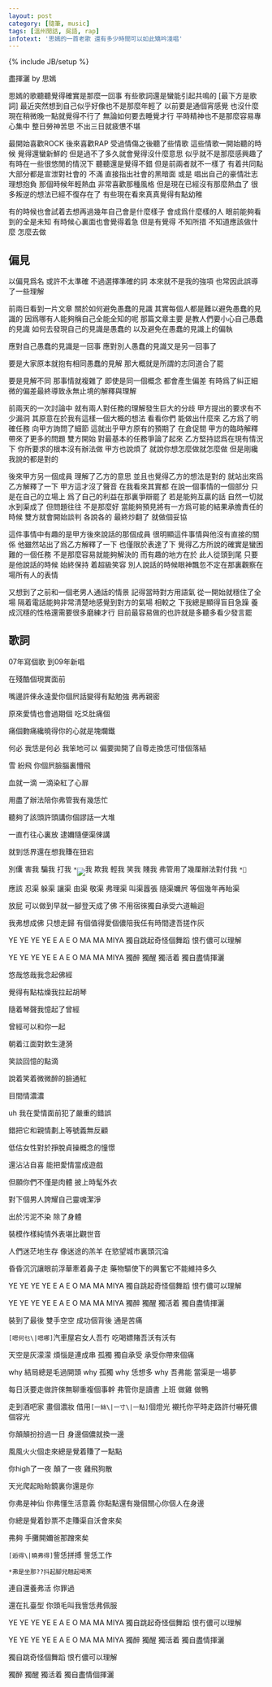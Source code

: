 ```yaml
---
layout: post
category: [隨筆, music]
tags: [溫州閒話, 吳語, rap]
infotext: '思嫣的一首老歌 還有多少時間可以如此矯吟淺唱'
---
```

{% include JB/setup %}

<script src="{{ BASE_PATH }}/assets/audiojs/audio.js"></script>
<script>
  audiojs.events.ready(function() {
    audiojs.createAll();
  });
</script>


盡揮灑 by 思嫣

<!-- ##### `The audio file has been reduced into 32 kbit.` -->

<audio src="{{ BASE_PATH }}/files/2014-09-27-盡揮灑-偏見/盡揮灑-思嫣.mp3" preload="none"></audio>


思嫣的歌聽聽覺得確實是那麼一回事 有些歌詞還是蠻能引起共鳴的 [最下方是歌詞] 最近突然想到自己似乎好像也不是那麼年輕了 以前要是通個宵感覺
也沒什麼 現在稍微晚一點就覺得不行了 無論如何要去睡覺才行 平時精神也不是那麼容易專心集中 整日勞神苦思 不出三日就疲憊不堪

<!-- more -->

最開始喜歡ROCK 後來喜歡RAP 受過情傷之後聽了些情歌 這些情歌一開始聽的時候 覺得還蠻新鮮的 但是過不了多久就會覺得沒什麼意思 
似乎就不是那麼感興趣了 有時在一些很悠閒的情況下 聽聽還是覺得不錯 但是前兩者就不一樣了 有着共同點 大部分都是宣泄對社會的
不滿 直接指出社會的黑暗面 或是 唱出自己的豪情壯志 理想抱負 那個時候年輕熱血 非常喜歡那種風格 但是現在已經沒有那麼熱血了 
很多叛逆的想法已經不復存在了 有些現在看來真真覺得有點幼稚

有的時候也會試着去想再過幾年自己會是什麼樣子 會成爲什麼樣的人 眼前能夠看到的全是未知 有時候心裏面也會覺得着急 但是有覺得
不知所措 不知道應該做什麼 怎麼去做

## 偏見

以偏見爲名 或許不太準確 不過選擇準確的詞 本來就不是我的強項 也常因此誤導了一些理解

前兩日看到一片文章 關於如何避免愚蠢的見識 其實每個人都是難以避免愚蠢的見識的 因爲哪有人能夠稱自己全能全知的呢 那篇文章主要
是教人們要小心自己愚蠢的見識 如何去發現自己的見識是愚蠢的 以及避免在愚蠢的見識上的偏執

應對自己愚蠢的見識是一回事 應對別人愚蠢的見識又是另一回事了

要是大家原本就抱有相同愚蠢的見解 那大概就是所謂的志同道合了罷

要是見解不同 那事情就複雜了 即使是同一個概念 都會產生偏差 有時爲了糾正細微的偏差最終導致永無止境的解釋與理解

前兩天的一次討論中 就有兩人對任務的理解發生巨大的分歧 甲方提出的要求有不少漏洞 其原意在於我有這樣一個大概的想法 看看你們
能做出什麼來 乙方爲了明確任務 向甲方詢問了細節 這就出乎甲方原有的預期了 在倉促間 甲方的臨時解釋帶來了更多的問題 雙方開始
對最基本的任務爭論了起來 乙方堅持認爲在現有情況下 你所要求的根本沒有辦法做 甲方也說煩了 就說你想怎麼做就怎麼做 但是剛纔
我說的都是對的

後來甲方另一個成員 理解了乙方的意思 並且也覺得乙方的想法是對的 就站出來爲乙方解釋了一下 甲方這才沒了聲音 在我看來其實都
在說一個事情的一個部分 只是在自己的立場上 爲了自己的利益在那裏爭辯罷了 若是能夠互贏的話 自然一切就水到渠成了 但問題往往
不是那麼好 當能夠預見將有一方爲可能的結果承擔責任的時候 雙方就會開始談判 各說各的 最終炒翻了 就做個妥協

這件事情中有趣的是甲方後來說話的那個成員 很明顯這件事情與他沒有直接的關係 他雖然站出了爲乙方解釋了一下 也僅限於表達了下
覺得乙方所說的確實是蠻困難的一個任務 不是那麼容易就能夠解決的 而有趣的地方在於 此人從頭到尾 只要是他說話的時候 始終保持
着超級笑容 別人說話的時候眼神飄忽不定在那裏觀察在場所有人的表情

又想到了之前和一個老男人通話的情景 記得當時對方用語氣 從一開始就穩住了全場 隔着電話能夠非常清楚地感覺到對方的氣場 相較之
下我總是顯得盲目急躁 養成沉穩的性格還需要很多磨練才行 目前最容易做的也許就是多聽多看少發言罷

## 歌詞

07年寫個歌 到09年新唱

在殘酷個現實面前

嘴邊許倈永遠愛你個屄話變得有點勉強 弗再親密

原來愛情也會過期個 吃爻肚痛個

痛個覅痛纔曉得你的心就是塊爛鐵

何必 我恁是何必 我笨地可以 偏要拋開了自尊走換恁可惜個落結

雪 紛飛 你個屄臉腦裏懵飛

血就一滴 一滴染紅了心扉

用盡了辦法陪你弗管我有幾恁忙

聽夠了該頭許頭講你個謬話一大堆

一直冇往心裏放 逮嬭隨便渠倈講

就到恁界還在想我賺在狃宕

別儾 害我 騙我 打我 `*`<img align="middle" src="http://www.unicode.org/cgi-bin/refglyph?24-27B99">我 欺我 輕我 笑我 賤我 弗管用了幾厘辦法對付我   `*𧮙`

應該 忍渠 躲渠 讓渠 由渠 敬渠 弗理渠 叫渠囂張 隨渠嬭屄 等個幾年再眙渠

放屁 可以做到早就一腳登天成了佛 不用宿徠獨自承受六道輪迴

我弗想成佛 只想走歸 有個值得愛個儂陪我任有時間逮吾搓作灰

YE YE YE YE E A E O MA MA MIYA 獨自跳起奇怪個舞蹈 恨冇儂可以理解

YE YE YE YE E A E O MA MA MIYA 獨醉 獨醒 獨活着 獨自盡情揮灑

悠哉悠哉我念起佛經

覺得有點枯燥我拉起胡琴

隨着琴聲我憶起了曾經

曾經可以和你一起

朝着江面對飲生漣漪

笑談回憶的點滴

說着笑着微微醉的臉通紅

目間情濃濃

uh 我在愛情面前犯了嚴重的錯誤

錯把它和親情劃上等號義無反顧

低估女性對於掙脫貞操概念的憧憬

還沾沾自喜 能把愛情當成遊戲

但願你們不僅是肉體 披上時髦外衣

對下個男人誇耀自己靈魂潔淨

出於污泥不染 除了身體

裝模作樣純情外表堪比觀世音

人們迷茫地生存 像迷途的羔羊 在慾望城市裏頭沉淪

昏昏沉沉讓眼前浮華牽着鼻子走 藥物驅使下的興奮它不能維持多久

YE YE YE YE E A E O MA MA MIYA 獨自跳起奇怪個舞蹈 恨冇儂可以理解

YE YE YE YE E A E O MA MA MIYA 獨醉 獨醒 獨活着 獨自盡情揮灑

裝到了最後 雙手空空 成功個背後 通是苦痛

`[嗯何乜\|嗯哪]`汽車屋宕女人吾冇 吃喝嫖賭吾沃有沃有

天空是灰濛濛 煩惱是連成串 孤獨 獨自承受 承受你帶來個痛

why 結局總是毛過開頭 why 孤獨 why 恁想多 why 吾弗能 當渠是一場夢

每日沃要走做許倈無聊重複個事幹 弗管你是讀書 上班 做雞 做鴨

走到酒吧家 畫個濃妝 借用`[一絲\|一寸\|一點]`個燈光 襯托你平時走路許付嚇死儂個容光

你顛顛扮扮過一日 身邊個儂就換一邊

風風火火個走來總是覺着賺了一點點

你high了一夜 顛了一夜 雞飛狗散

天光爬起眙眙鏡裏你還是你

你弗是神仙 你弗懂生活意義 你點點還有幾個關心你個人在身邊

你總是覺着鈔票不走賺渠自沃會來矣

弗夠 手攤開嬭爸那蹭來矣

`[逅得\|曉弗得]`訾恁拼搏 訾恁工作

`*弗是坐那??抖起腳兒翹起喝茶`

連自還養弗活 你罪過

還在扎臺型 你頭毛叫我訾恁弗佩服

YE YE YE YE E A E O MA MA MIYA 獨自跳起奇怪個舞蹈 恨冇儂可以理解

YE YE YE YE E A E O MA MA MIYA 獨醉 獨醒 獨活着 獨自盡情揮灑

獨自跳奇怪個舞蹈 恨冇儂可以理解

獨醉 獨醒 獨活着 獨自盡情個揮灑